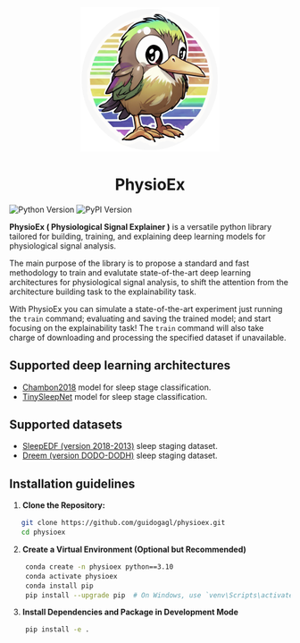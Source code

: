 <div style = "text-align: center;">
<img src="docs/assets/images/logo.svg" width = "250px", alt="PhysioEx Logo">

<h1> PhysioEx </h1>
</div>

![Python Version](https://img.shields.io/badge/python-3.7%2B-blue)
![PyPI Version](https://badge.fury.io/py/physioex.svg)

**PhysioEx ( Physiological Signal Explainer )** is a versatile python library tailored for building, training, and explaining deep learning models for physiological signal analysis. 

The main purpose of the library is to propose a standard and fast methodology to train and evalutate state-of-the-art deep learning architectures for physiological signal analysis, to shift the attention from the architecture building task to the explainability task. 

With PhysioEx you can simulate a state-of-the-art experiment just running the `train` command; evaluating and saving the trained model; and start focusing on the explainability task! The `train` command will also take charge of downloading and processing the specified dataset if unavailable.

## Supported deep learning architectures

- [Chambon2018](https://ieeexplore.ieee.org/document/8307462) model for sleep stage classification.
- [TinySleepNet](https://github.com/akaraspt/tinysleepnet) model for sleep stage classification.

## Supported datasets

- [SleepEDF (version 2018-2013)](https://physionet.org/physiobank/database/sleep-edfx/sleep-cassette/) sleep staging dataset.
- [Dreem (version DODO-DODH)](https://github.com/Dreem-Organization/dreem-learning-open) sleep staging dataset.

## Installation guidelines

1. **Clone the Repository:**
```bash
   git clone https://github.com/guidogagl/physioex.git
   cd physioex
```
2. **Create a Virtual Environment (Optional but Recommended)**
```bash
    conda create -n physioex python==3.10
    conda activate physioex
    conda install pip
    pip install --upgrade pip  # On Windows, use `venv\Scripts\activate`
```
3. **Install Dependencies and Package in Development Mode**
```bash
    pip install -e .
```
